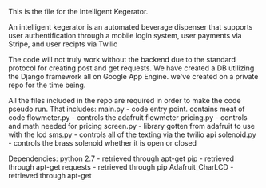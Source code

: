 This is the file for the Intelligent Kegerator.

An intelligent kegerator is an automated beverage dispenser that supports user authentification through a mobile login system, user payments via Stripe, and user recipts via Twilio

The code will not truly work without the backend due to the standard protocol for creating post and get requests. We have created a DB utilizing the Django framework all on Google App Engine.  we've created on a private repo for the time being. 

All the files included in the repo are required in order to make the code pseudo run. That includes:
main.py - code entry point. contains meat of code
flowmeter.py - controls the adafruit flowmeter
pricing.py - controls and math needed for pricing
screen.py - library gotten from adafruit to use with the lcd
sms.py - controls all of the texting via the twilio api
solenoid.py - controls the brass solenoid whether it is open or closed 



Dependencies:
python 2.7 - retrieved through apt-get
pip - retrieved through apt-get
requests - retrieved through pip
Adafruit_CharLCD  - retrieved through apt-get



